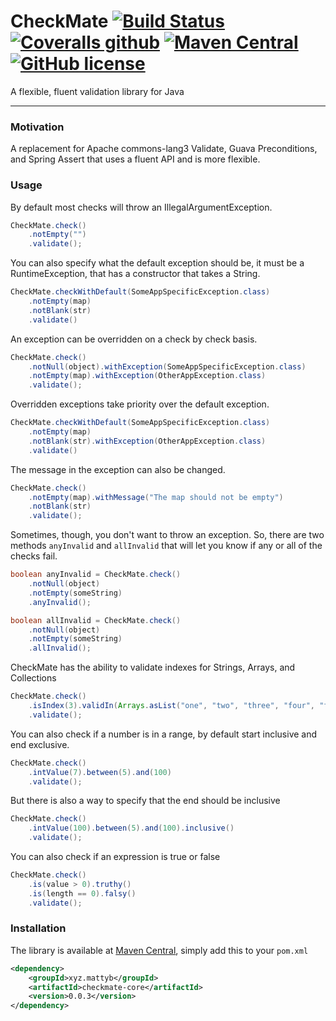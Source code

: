 # CheckMate [![Build Status](https://travis-ci.org/mattyb678/checkmate.svg?branch=master)](https://travis-ci.org/mattyb678/checkmate) [![Coveralls github](https://img.shields.io/coveralls/github/mattyb678/checkmate.svg)](https://coveralls.io/github/mattyb678/checkmate) [![Maven Central](https://img.shields.io/maven-central/v/xyz.mattyb/checkmate-core.svg)](https://github.com/mattyb678/checkmate) [![GitHub license](https://img.shields.io/github/license/mattyb678/checkmate.svg)](https://github.com/mattyb678/checkmate/blob/master/LICENSE)

A flexible, fluent validation library for Java

---

### Motivation
A replacement for Apache commons-lang3 Validate, Guava Preconditions, and Spring Assert that uses a fluent API and is more flexible.

### Usage
By default most checks will throw an IllegalArgumentException. 
```java
CheckMate.check()
    .notEmpty("")
    .validate();
```
You can also specify what the default exception should be, it must be a RuntimeException, that has a constructor that takes a String.
```java
CheckMate.checkWithDefault(SomeAppSpecificException.class)
    .notEmpty(map)
    .notBlank(str)
    .validate()
```
An exception can be overridden on a check by check basis.
```java
CheckMate.check()
    .notNull(object).withException(SomeAppSpecificException.class)
    .notEmpty(map).withException(OtherAppException.class)
    .validate();
```
Overridden exceptions take priority over the default exception.
```java
CheckMate.checkWithDefault(SomeAppSpecificException.class)
    .notEmpty(map)
    .notBlank(str).withException(OtherAppException.class)
    .validate()
```
The message in the exception can also be changed.
```java
CheckMate.check()
    .notEmpty(map).withMessage("The map should not be empty")
    .notBlank(str)
    .validate();
```
Sometimes, though, you don't want to throw an exception.
So, there are two methods `anyInvalid` and `allInvalid` that will let you know if any or all of the checks fail. 
```java
boolean anyInvalid = CheckMate.check()
    .notNull(object)
    .notEmpty(someString)
    .anyInvalid();
```
```java
boolean allInvalid = CheckMate.check()
    .notNull(object)
    .notEmpty(someString)
    .allInvalid();
```

CheckMate has the ability to validate indexes for Strings, Arrays, and Collections
```java
CheckMate.check()
    .isIndex(3).validIn(Arrays.asList("one", "two", "three", "four", "five", "six"))
    .validate();
```

You can also check if a number is in a range, by default start inclusive and end exclusive.
```java
CheckMate.check()
    .intValue(7).between(5).and(100)
    .validate();
```

But there is also a way to specify that the end should be inclusive
```java
CheckMate.check()
    .intValue(100).between(5).and(100).inclusive()
    .validate();
```

You can also check if an expression is true or false
```java
CheckMate.check()
    .is(value > 0).truthy()
    .is(length == 0).falsy()
    .validate();
```

### Installation
The library is available at [Maven Central](https://search.maven.org/#search%7Cga%7C1%7Ca%3A%22checkmate-core%22), simply add this to your `pom.xml`
```xml
<dependency>
    <groupId>xyz.mattyb</groupId>
    <artifactId>checkmate-core</artifactId>
    <version>0.0.3</version>
</dependency>
```